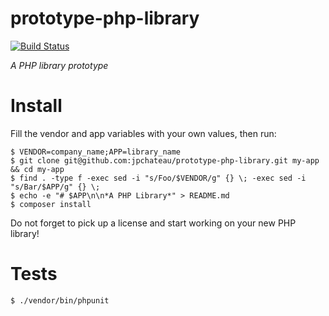 # prototype-php-library

[![Build Status](https://travis-ci.org/jpchateau/prototype-php-library.svg?branch=master)](https://travis-ci.org/jpchateau/prototype-php-library)

*A PHP library prototype*


Install
=======

Fill the vendor and app variables with your own values, then run:

```shell
$ VENDOR=company_name;APP=library_name
$ git clone git@github.com:jpchateau/prototype-php-library.git my-app && cd my-app
$ find . -type f -exec sed -i "s/Foo/$VENDOR/g" {} \; -exec sed -i "s/Bar/$APP/g" {} \;
$ echo -e "# $APP\n\n*A PHP Library*" > README.md
$ composer install
```

Do not forget to pick up a license and start working on your new PHP library!


Tests
=====

```shell
$ ./vendor/bin/phpunit
```